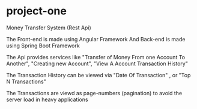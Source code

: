 # project-one
Money Transfer System (Rest Api)

The Front-end is made using Angular Framework
And Back-end is made using Spring Boot Framework

The Api provides services like "Transfer of Money From one Account To Another", "Creating new Account", "View A Account Transaction History"

The Transaction History can be viewed via "Date Of Transaction" , or "Top N Transactions"

The Transactions are viewd as page-numbers (pagination) to avoid the server load in heavy applications







